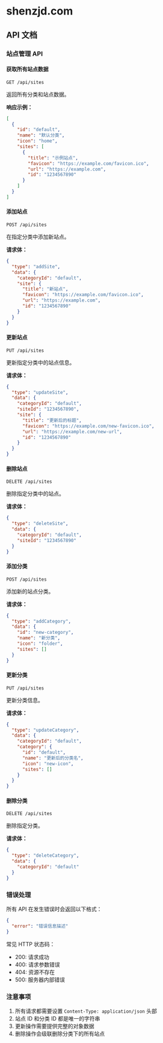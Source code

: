 # shenzjd.com

## API 文档

### 站点管理 API

#### 获取所有站点数据

```http
GET /api/sites
```

返回所有分类和站点数据。

**响应示例：**

```json
[
  {
    "id": "default",
    "name": "默认分类",
    "icon": "home",
    "sites": [
      {
        "title": "示例站点",
        "favicon": "https://example.com/favicon.ico",
        "url": "https://example.com",
        "id": "1234567890"
      }
    ]
  }
]
```

#### 添加站点

```http
POST /api/sites
```

在指定分类中添加新站点。

**请求体：**

```json
{
  "type": "addSite",
  "data": {
    "categoryId": "default",
    "site": {
      "title": "新站点",
      "favicon": "https://example.com/favicon.ico",
      "url": "https://example.com",
      "id": "1234567890"
    }
  }
}
```

#### 更新站点

```http
PUT /api/sites
```

更新指定分类中的站点信息。

**请求体：**

```json
{
  "type": "updateSite",
  "data": {
    "categoryId": "default",
    "siteId": "1234567890",
    "site": {
      "title": "更新后的标题",
      "favicon": "https://example.com/new-favicon.ico",
      "url": "https://example.com/new-url",
      "id": "1234567890"
    }
  }
}
```

#### 删除站点

```http
DELETE /api/sites
```

删除指定分类中的站点。

**请求体：**

```json
{
  "type": "deleteSite",
  "data": {
    "categoryId": "default",
    "siteId": "1234567890"
  }
}
```

#### 添加分类

```http
POST /api/sites
```

添加新的站点分类。

**请求体：**

```json
{
  "type": "addCategory",
  "data": {
    "id": "new-category",
    "name": "新分类",
    "icon": "folder",
    "sites": []
  }
}
```

#### 更新分类

```http
PUT /api/sites
```

更新分类信息。

**请求体：**

```json
{
  "type": "updateCategory",
  "data": {
    "categoryId": "default",
    "category": {
      "id": "default",
      "name": "更新后的分类名",
      "icon": "new-icon",
      "sites": []
    }
  }
}
```

#### 删除分类

```http
DELETE /api/sites
```

删除指定分类。

**请求体：**

```json
{
  "type": "deleteCategory",
  "data": {
    "categoryId": "default"
  }
}
```

### 错误处理

所有 API 在发生错误时会返回以下格式：

```json
{
  "error": "错误信息描述"
}
```

常见 HTTP 状态码：

- 200: 请求成功
- 400: 请求参数错误
- 404: 资源不存在
- 500: 服务器内部错误

### 注意事项

1. 所有请求都需要设置 `Content-Type: application/json` 头部
2. 站点 ID 和分类 ID 都是唯一的字符串
3. 更新操作需要提供完整的对象数据
4. 删除操作会级联删除分类下的所有站点
